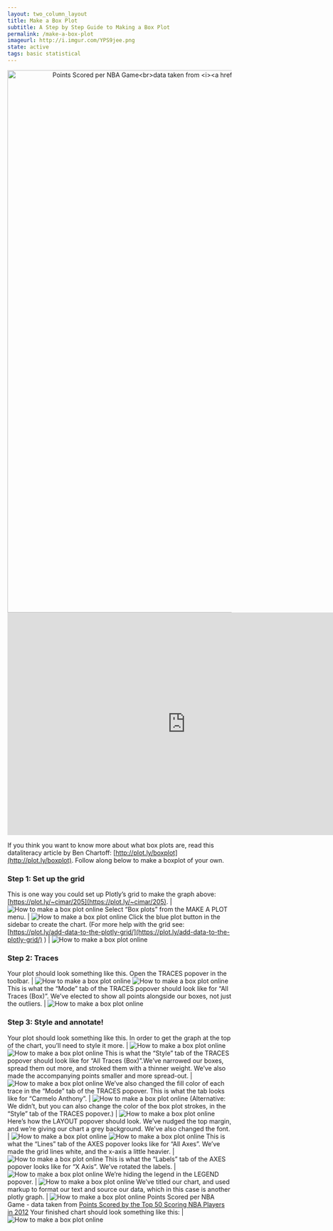 ```yaml
---
layout: two_column_layout
title: Make a Box Plot
subtitle: A Step by Step Guide to Making a Box Plot
permalink: /make-a-box-plot
imageurl: http://i.imgur.com/YPS9jee.png
state: active
tags: basic statistical
---
```


<div>
    <a href="https://plot.ly/~cimar/203/" target="_blank" title="Points Scored per NBA Game&lt;br&gt;data taken from &lt;i&gt;&lt;a href=&quot;https://plot.ly/jackp/969&quot;&gt;Points Scored by the Top 50 Scoring NBA Players in 2012&lt;/a&gt;&lt;/i&gt;" style="display: block; text-align: center;"><img src="https://plot.ly/~cimar/203.png" alt="Points Scored per NBA Game&lt;br&gt;data taken from &lt;i&gt;&lt;a href=&quot;https://plot.ly/jackp/969&quot;&gt;Points Scored by the Top 50 Scoring NBA Players in 2012&lt;/a&gt;&lt;/i&gt;" style="max-width: 100%;width: 1218px;"  width="1218" onerror="this.onerror=null;this.src='https://plot.ly/404.png';" /></a>
    
<!--    <script data-plotly="cimar:203" src="https://plot.ly/embed.js" async></script> -->
</div>



<iframe src="https://plot.ly/~cimar/203.embed?width=800&amp;height=500" width="800" height="500" frameborder="0" scrolling="no" seamless="seamless"></iframe>



If you think you want to know more about what box plots are, read this dataliteracy article by Ben Chartoff: [http://plot.ly/boxplot](http://plot.ly/boxplot). Follow along below to make a boxplot of your own.

### Step 1: Set up the grid

This is one way you could set up Plotly’s grid to make the graph above: [https://plot.ly/~cimar/205](https://plot.ly/~cimar/205). | ![How to make a box plot online](https://plot.ly/static/learn/images/web_app_tutorials/how-to-make-a-box-plot-online/image03.png)
Select “Box plots” from the MAKE A PLOT menu. | ![How to make a box plot online](https://plot.ly/static/learn/images/web_app_tutorials/how-to-make-a-box-plot-online/image18.png)
Click the blue plot button in the sidebar to create the chart.  (For more help with the grid see: [https://plot.ly/add-data-to-the-plotly-grid/](https://plot.ly/add-data-to-the-plotly-grid/) ) | ![How to make a box plot online](https://plot.ly/static/learn/images/web_app_tutorials/how-to-make-a-box-plot-online/image09.png)

### Step 2: Traces

Your plot should look something like this.  Open the TRACES popover in the toolbar. | ![How to make a box plot online](https://plot.ly/static/learn/images/web_app_tutorials/how-to-make-a-box-plot-online/image12.png) ![How to make a box plot online](https://plot.ly/static/learn/images/web_app_tutorials/how-to-make-a-box-plot-online/image13.png)
This is what the “Mode” tab of the TRACES popover should look like for “All Traces (Box)”. We’ve elected to show all points alongside our boxes, not just the outliers. | ![How to make a box plot online](https://plot.ly/static/learn/images/web_app_tutorials/how-to-make-a-box-plot-online/image02.png)

### Step 3: Style and annotate!

Your plot should look something like this. In order to get the graph at the top of the chart, you’ll need to style it more. | ![How to make a box plot online](https://plot.ly/static/learn/images/web_app_tutorials/how-to-make-a-box-plot-online/image05.png) ![How to make a box plot online](https://plot.ly/static/learn/images/web_app_tutorials/how-to-make-a-box-plot-online/image13.png)
This is what the “Style” tab of the TRACES popover should look like for “All Traces (Box)”.We’ve narrowed our boxes, spread them out more, and stroked them with a thinner weight. We’ve also made the accompanying points smaller and more spread-out. | ![How to make a box plot online](https://plot.ly/static/learn/images/web_app_tutorials/how-to-make-a-box-plot-online/image10.png)
We’ve also changed the fill color of each trace in the “Mode” tab of the TRACES popover. This is what the tab looks like for “Carmelo Anthony”. | ![How to make a box plot online](https://plot.ly/static/learn/images/web_app_tutorials/how-to-make-a-box-plot-online/image16.png)
(Alternative: We didn’t, but you can also change the color of the box plot strokes, in the “Style” tab of the TRACES popover.) | ![How to make a box plot online](https://plot.ly/static/learn/images/web_app_tutorials/how-to-make-a-box-plot-online/image19.png)
Here’s how the LAYOUT popover should look. We’ve nudged the top margin, and we’re giving our chart a grey background. We’ve also changed the font. | ![How to make a box plot online](https://plot.ly/static/learn/images/web_app_tutorials/how-to-make-a-box-plot-online/image04.png) ![How to make a box plot online](https://plot.ly/static/learn/images/web_app_tutorials/how-to-make-a-box-plot-online/image06.png)
This is what the “Lines” tab of the AXES popover looks like for “All Axes”. We’ve made the grid lines white, and the x-axis a little heavier. | ![How to make a box plot online](https://plot.ly/static/learn/images/web_app_tutorials/how-to-make-a-box-plot-online/image14.png)
This is what the “Labels” tab of the AXES popover looks like for “X Axis”. We’ve rotated the labels. | ![How to make a box plot online](https://plot.ly/static/learn/images/web_app_tutorials/how-to-make-a-box-plot-online/image00.png)
We’re hiding the legend in the LEGEND popover. | ![How to make a box plot online](https://plot.ly/static/learn/images/web_app_tutorials/how-to-make-a-box-plot-online/image08.png)
We’ve titled our chart, and used markup to format our text and source our data, which in this case is another plotly graph. | ![How to make a box plot online](https://plot.ly/static/learn/images/web_app_tutorials/how-to-make-a-box-plot-online/image07.png) Points Scored per NBA Game - data taken from [Points Scored by the Top 50 Scoring NBA Players in 2012](https://plot.ly/jackp/969)
Your finished chart should look something like this: | ![How to make a box plot online](https://plot.ly/static/learn/images/web_app_tutorials/how-to-make-a-box-plot-online/image17.png)

